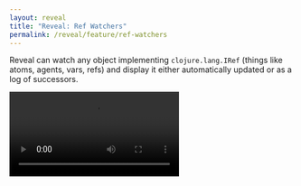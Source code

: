 ```yaml
---
layout: reveal
title: "Reveal: Ref Watchers"
permalink: /reveal/feature/ref-watchers
---
```

Reveal can watch any object implementing `clojure.lang.IRef` (things like atoms, agents, vars, refs) and display it either automatically updated or as a log of successors.

<video controls><source src="/assets/reveal/ref-watchers.mp4" type="video/mp4"></source></video>